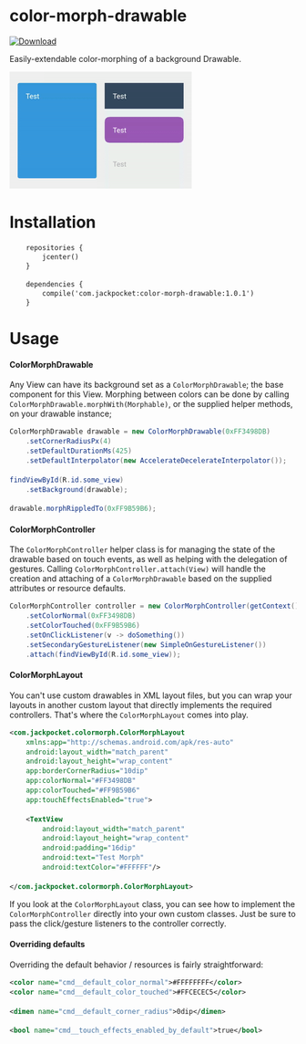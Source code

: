 # color-morph-drawable

[![Download](https://api.bintray.com/packages/jackpocket/maven/color-morph-drawable/images/download.svg) ](https://bintray.com/jackpocket/maven/color-morph-drawable/_latestVersion)

Easily-extendable color-morphing of a background Drawable.

![color-morph-drawable Sample](https://github.com/jackpocket/android-color-morph-drawable/raw/master/demo.gif)

# Installation

```
    repositories {
        jcenter()
    }

    dependencies {
        compile('com.jackpocket:color-morph-drawable:1.0.1')
    }
```

# Usage

#### ColorMorphDrawable
Any View can have its background set as a `ColorMorphDrawable`; the base component for this View. Morphing between colors can be done by calling `ColorMorphDrawable.morphWith(Morphable)`, or the supplied helper methods, on your drawable instance;

```java
ColorMorphDrawable drawable = new ColorMorphDrawable(0xFF3498DB)
    .setCornerRadiusPx(4)
    .setDefaultDurationMs(425)
    .setDefaultInterpolator(new AccelerateDecelerateInterpolator());

findViewById(R.id.some_view)
    .setBackground(drawable);

drawable.morphRippledTo(0xFF9B59B6);
```

#### ColorMorphController
The `ColorMorphController` helper class is for managing the state of the drawable based on touch events, as well as helping with the delegation of gestures. Calling `ColorMorphController.attach(View)` will handle the creation and attaching of a `ColorMorphDrawable` based on the supplied attributes or resource defaults.

```java
ColorMorphController controller = new ColorMorphController(getContext())
    .setColorNormal(0xFF3498DB)
    .setColorTouched(0xFF9B59B6)
    .setOnClickListener(v -> doSomething())
    .setSecondaryGestureListener(new SimpleOnGestureListener())
    .attach(findViewById(R.id.some_view));
```

#### ColorMorphLayout
You can't use custom drawables in XML layout files, but you can wrap your layouts in another custom layout that directly implements the required controllers. That's where the `ColorMorphLayout` comes into play.

```xml
<com.jackpocket.colormorph.ColorMorphLayout
    xmlns:app="http://schemas.android.com/apk/res-auto"
    android:layout_width="match_parent"
    android:layout_height="wrap_content"
    app:borderCornerRadius="10dip"
    app:colorNormal="#FF3498DB"
    app:colorTouched="#FF9B59B6"
    app:touchEffectsEnabled="true">

    <TextView
        android:layout_width="match_parent"
        android:layout_height="wrap_content"
        android:padding="16dip"
        android:text="Test Morph"
        android:textColor="#FFFFFF"/>

</com.jackpocket.colormorph.ColorMorphLayout>
```

If you look at the `ColorMorphLayout` class, you can see how to implement the `ColorMorphController` directly into your own custom classes. Just be sure to pass the click/gesture listeners to the controller correctly.

#### Overriding defaults
Overriding the default behavior / resources is fairly straightforward:

```xml
<color name="cmd__default_color_normal">#FFFFFFFF</color>
<color name="cmd__default_color_touched">#FFCECEC5</color>

<dimen name="cmd__default_corner_radius">0dip</dimen>

<bool name="cmd__touch_effects_enabled_by_default">true</bool>
```



